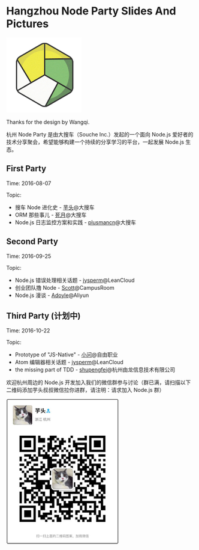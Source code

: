 # Hangzhou Node Party Slides And Pictures

![](./logo.png)

Thanks for the design by Wangqi. 

杭州 Node Party 是由大搜车（Souche Inc.）发起的一个面向 Node.js 爱好者的技术分享聚会，希望能够构建一个持续的分享学习的平台，一起发展 Node.js 生态。

## First Party

Time: 2016-08-07

Topic:

 * 搜车 Node 进化史 - [芋头](https://github.com/xinyu198736)@大搜车
 * ORM 那些事儿 - [死月](https://github.com/XadillaX)@大搜车
 * Node.js 日志监控方案和实践 - [plusmancn](https://github.com/plusmancn)@大搜车
 
## Second Party

Time: 2016-09-25

Topic:

 * Node.js 错误处理相关话题 - [jysperm](https://github.com/jysperm)@LeanCloud
 * 创业团队撸 Node - [Scott](https://github.com/huanglong)@CampusRoom
 * Node.js 漫谈 - [Adoyle](https://github.com/adoyle-h)@Aliyun

## Third Party (计划中)

Time: 2016-10-22

Topic:

 * Prototype of "JS-Native" - [小问](https://github.com/iwillwen)@自由职业
 * Atom 编辑器相关话题 - [jysperm](https://github.com/jysperm)@LeanCloud
 * the missing part of TDD - [shupengfei](https://github.com/stormslowly)@杭州由龙信息技术有限公司

欢迎杭州周边的 Node.js 开发加入我们的微信群参与讨论（群已满，请扫描以下二维码添加芋头叔叔微信拉你进群，请注明：请求加入 Node.js 群）

![](./qrcode.jpg)
